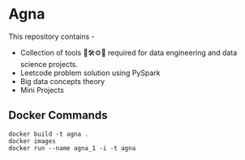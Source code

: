 # Agna

This repository contains -
- Collection of tools 🔧🛠⚙🔎 required for data engineering and data science projects.
- Leetcode problem solution using PySpark
- Big data concepts theory
- Mini Projects

## Docker Commands
```
docker build -t agna .
docker images
docker run --name agna_1 -i -t agna
```
